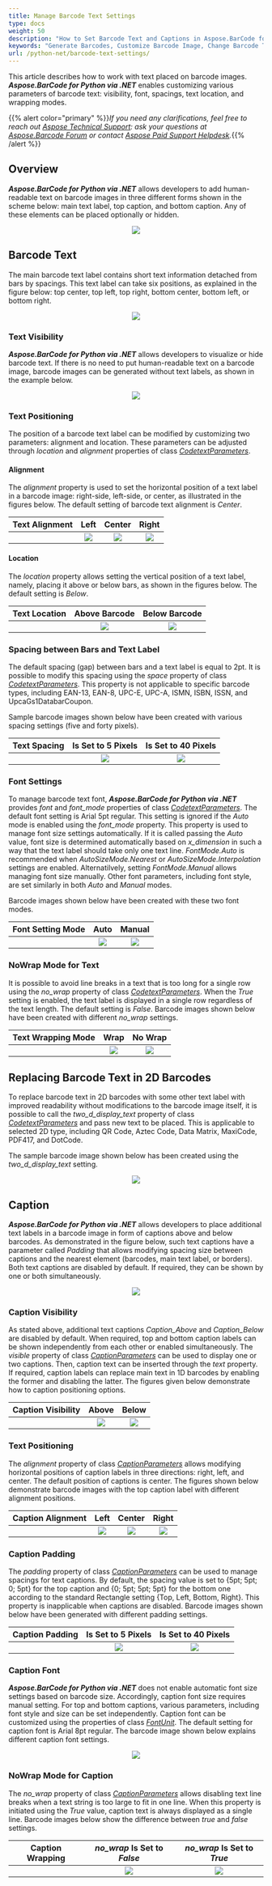 ```yaml
---
title: Manage Barcode Text Settings
type: docs
weight: 50
description: "How to Set Barcode Text and Captions in Aspose.BarCode for Python"
keywords: "Generate Barcodes, Customize Barcode Image, Change Barcode Text, Barcode Appearance in Aspose.BarCode for Python, Work with Barcode Image in Aspose.BarCode for Python, Set Barcode Text in Aspose.BarCode, Generate Barcode with Caption, Generate Barcodes in Aspose.BarCode"
url: /python-net/barcode-text-settings/
---
```


This article describes how to work with text placed on barcode images. ***Aspose.BarCode for Python via .NET*** enables customizing various parameters of barcode text: visibility, font, spacings, text location, and wrapping modes.

{{% alert color="primary" %}}*If you need any clarifications, feel free to reach out [Aspose Technical Support](/barcode/python-net/technical-support/): ask your questions at [Aspose.Barcode Forum](https://forum.aspose.com/c/barcode/13) or contact [Aspose Paid Support Helpdesk](https://helpdesk.aspose.com/).*{{% /alert %}}

## **Overview**
***Aspose.BarCode for Python via .NET*** allows developers to add human-readable text on barcode images in three different forms shown in the scheme below: main text label, top caption, and bottom caption. Any of these elements can be placed optionally or hidden.
    
<p align="center"><img src="barcode_text_scheme.png"></p>

## **Barcode Text**
The main barcode text label contains short text information detached from bars by spacings. This text label can take six positions, as explained in the figure below: top center, top left, top right, bottom center, bottom left, or bottom right.
  
<p align="center"><img src="codetext_scheme.png"></p>
   
### **Text Visibility**
***Aspose.BarCode for Python via .NET*** allows developers to visualize or hide barcode text. If there is no need to put human-readable text on a barcode image, barcode images can be generated without text labels, as shown in the example below.
  
<p align="center"><img src="codetexthide.png"></p>  

  
### **Text Positioning**
The position of a barcode text label can be modified by customizing two parameters: alignment and location. These parameters can be adjusted through *location* and *alignment* properties of class [*CodetextParameters*](/barcode/python-net/api-reference/aspose.barcode.generation/codetextparameters/).
  
#### **Alignment**
  
The *alignment* property is used to set the horizontal position of a text label in a barcode image: right-side, left-side, or center, as illustrated in the figures below. The default setting of barcode text alignment is *Center*. 
  
|Text Alignment|Left|Center|Right|
| :-: | :-: | :-: | :-: |
| |<img src="codetextaligmentleft.png">|<img src="codetextaligmentcenter.png">|<img src="codetextaligmentright.png">|
  

#### **Location**
  
The *location* property allows setting the vertical position of a text label, namely, placing it above or below bars, as shown in the figures below. The default setting is *Below*. 

  
|Text Location|Above Barcode|Below Barcode|
| :-: | :-: | :-: |
| |<img src="codetextlocationabove.png">|<img src="codetextlocationbelow.png">|
  
### **Spacing between Bars and Text Label**
The default spacing (gap) between bars and a text label is equal to 2pt. It is possible to modify this spacing using the *space* property of class [*CodetextParameters*](/barcode/python-net/api-reference/aspose.barcode.generation/codetextparameters/). This property is not applicable to specific barcode types, including EAN-13, EAN-8, UPC-E, UPC-A, ISMN, ISBN, ISSN, and UpcaGs1DatabarCoupon.  
  
Sample barcode images shown below have been created with various spacing settings (five and forty pixels).
  
|Text Spacing|Is Set to 5 Pixels|Is Set to 40 Pixels|
| :-: | :-: | :-: |
| |<img src="codetextspace5pixels.png">|<img src="codetextspace40pixels.png">|
  
  
### **Font Settings**
To manage barcode text font, ***Aspose.BarCode for Python via .NET*** provides *font* and *font_mode* properties of class [*CodetextParameters*](/barcode/python-net/api-reference/aspose.barcode.generation/codetextparameters/). The default font setting is Arial 5pt regular. This setting is ignored if the *Auto* mode is enabled using the *font_mode* property. This property is used to manage font size settings automatically. If it is called passing the *Auto* value, font size is determined automatically based on *x_dimension* in such a way that the text label should take only one text line. *FontMode.Auto* is recommended when *AutoSizeMode.Nearest* or *AutoSizeMode.Interpolation* settings are enabled. Alternatilvely, setting *FontMode.Manual* allows managing font size manually. Other font parameters, including font style, are set similarly in both *Auto* and *Manual* modes.  
  
Barcode images shown below have been created with these two font modes. 
    
|Font Setting Mode|Auto|Manual|
| :-: | :-: | :-: |
| |<img src="codetextfontmodeauto.png">|<img src="codetextfontmodemanual.png">|
  

### **NoWrap Mode for Text**
It is possible to avoid line breaks in a text that is too long for a single row using the *no_wrap* property of class [*CodetextParameters*](/barcode/python-net/api-reference/aspose.barcode.generation/codetextparameters/). When the *True* setting is enabled, the text label is displayed in a single row regardless of the text length. The default setting is *False*. Barcode images shown below have been created with different *no_wrap* settings.

|Text Wrapping Mode|Wrap|No Wrap|
| :-: | :-: | :-: |
| |<img src="codetextlongtextwrap.png">|<img src="codetextlongtextnowrap.png">|
  
  
## **Replacing Barcode Text in 2D Barcodes**
To replace barcode text in 2D barcodes with some other text label with improved readability without modifications to the barcode image itself, it is possible to call the *two_d_display_text* property of class [*CodetextParameters*](/barcode/python-net/api-reference/aspose.barcode.generation/codetextparameters/) and pass new text to be placed. This is applicable to selected 2D type, including QR Code, Aztec Code, Data Matrix, MaxiCode, PDF417, and DotCode.  
  
The sample barcode image shown below has been created using the *two_d_display_text* setting.
  
<p align="center"><img src="codetexttwoddisplaytext.png"></p>
  
## **Caption**  
***Aspose.BarCode for Python via .NET*** allows developers to place additional text labels in a barcode image in form of captions above and below barcodes. As demonstrated in the figure below, such text captions have a parameter called *Padding* that allows modifying spacing size between captions and the nearest element (barcodes, main text label, or borders). Both text captions are disabled by default. If required, they can be shown by one or both simultaneously.
     
<p align="center"><img src="caption_scheme.png"></p>

### **Caption Visibility**

As stated above, additional text captions *Caption_Above* and *Caption_Below* are disabled by default. When required, top and bottom caption labels can be shown independently from each other or enabled simultaneously. The *visible* property of class [*CaptionParameters*](/barcode/python-net/api-reference/aspose.barcode.generation/captionparameters/) can be used to display one or two captions. Then, caption text can be inserted through the *text* property. If required, caption labels can replace main text in 1D barcodes by enabling the former and disabling the latter. The figures given below demonstrate how to caption positioning options.
  
|Caption Visibility|Above|Below|
| :-: | :-: | :-: |
| |<img src="captionvisibleabove.png">|<img src="captionvisiblebelow.png">|

### **Text Positioning**
The *alignment* property of class [*CaptionParameters*](/barcode/python-net/api-reference/aspose.barcode.generation/captionparameters/) allows modifying horizontal positions of caption labels in three directions: right, left, and center. The default position of captions is center. The figures shown below demonstrate barcode images with the top caption label with different alignment positions.
  
|Caption Alignment|Left|Center|Right|
| :-: | :-: | :-: | :-: |
| |<img src="captionalignmentleft.png">|<img src="captionalignmentcenter.png">|<img src="captionalignmentright.png">|
  
   
### **Caption Padding**
The *padding* property of class [*CaptionParameters*](/barcode/python-net/api-reference/aspose.barcode.generation/captionparameters/) can be used to manage spacings for text captions. By default, the spacing value is set to {5pt; 5pt; 0; 5pt} for the top caption and {0; 5pt; 5pt; 5pt} for the bottom one according to the standard Rectangle setting {Top, Left, Bottom, Right}. This property is inapplicable when captions are disabled. Barcode images shown below have been generated with different padding settings.
  
|Caption Padding|Is Set to 5 Pixels|Is Set to 40 Pixels|
| :-: | :-: | :-: |
| |<img src="captionpadding5pixels.png">|<img src="captionpadding40pixels.png">|
  

### **Caption Font**
***Aspose.BarCode for Python via .NET*** does not enable automatic font size settings based on barcode size. Accordingly, caption font size requires manual setting. For top and bottom captions, various parameters, including font style and size can be set independently. Caption font can be customized using the properties of class [*FontUnit*](/barcode/python-net/api-reference/aspose.barcode.generation/fontunit/). The default setting for caption font is Arial 8pt regular. 
The barcode image shown below explains different caption font settings.
   
<p align="center"><img src="captionfont.png"></p>
  

### **NoWrap Mode for Caption**
The *no_wrap* property of class [*CaptionParameters*](/barcode/python-net/api-reference/aspose.barcode.generation/captionparameters/) allows disabling text line breaks when a text string is too large to fit in one line. When this property is initiated using the *True* value, caption text is always displayed as a single line. Barcode images below show the difference between *true* and *false* settings.
  
|Caption Wrapping|*no_wrap* Is Set to *False*|*no_wrap* Is Set to *True*|
| :-: | :-: | :-: |
| |<img src="captiontextwrap.png">|<img src="captiontextnowrap.png">|
  
